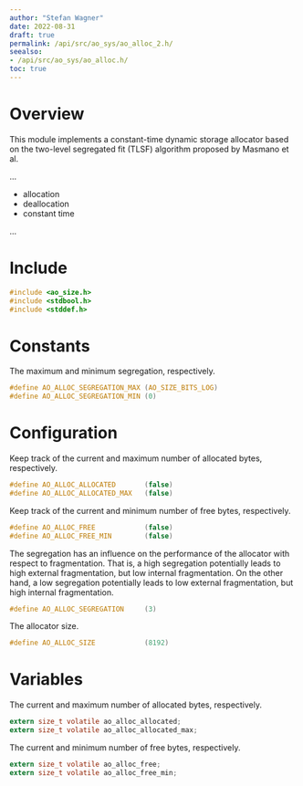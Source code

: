 ```yaml
---
author: "Stefan Wagner"
date: 2022-08-31
draft: true
permalink: /api/src/ao_sys/ao_alloc_2.h/
seealso:
- /api/src/ao_sys/ao_alloc.h/
toc: true
---
```


# Overview

This module implements a constant-time dynamic storage allocator based on the two-level segregated fit (TLSF) algorithm proposed by Masmano et al.

...

- allocation
- deallocation
- constant time

...

# Include

```c
#include <ao_size.h>
#include <stdbool.h>
#include <stddef.h>
```

# Constants

The maximum and minimum segregation, respectively.

```c
#define AO_ALLOC_SEGREGATION_MAX (AO_SIZE_BITS_LOG)
#define AO_ALLOC_SEGREGATION_MIN (0)
```

# Configuration

Keep track of the current and maximum number of allocated bytes, respectively.

```c
#define AO_ALLOC_ALLOCATED       (false)
#define AO_ALLOC_ALLOCATED_MAX   (false)
```

Keep track of the current and minimum number of free bytes, respectively.

```c
#define AO_ALLOC_FREE            (false)
#define AO_ALLOC_FREE_MIN        (false)
```

The segregation has an influence on the performance of the allocator with respect to fragmentation. That is, a high segregation potentially leads to high external fragmentation, but low internal fragmentation. On the other hand, a low segregation potentially leads to low external fragmentation, but high internal fragmentation.

```c
#define AO_ALLOC_SEGREGATION     (3)
```

The allocator size.

```c
#define AO_ALLOC_SIZE            (8192)
```

# Variables

The current and maximum number of allocated bytes, respectively.

```c
extern size_t volatile ao_alloc_allocated;
extern size_t volatile ao_alloc_allocated_max;
```

The current and minimum number of free bytes, respectively.

```c
extern size_t volatile ao_alloc_free;
extern size_t volatile ao_alloc_free_min;
```
